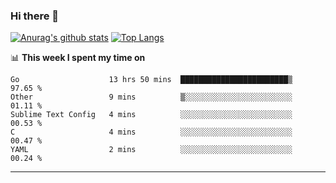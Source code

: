 ### Hi there 👋

<!--
**Yiwen-Chan/Yiwen-Chan** is a ✨ _special_ ✨ repository because its `README.md` (this file) appears on your GitHub profile.

Here are some ideas to get you started:

- 🔭 I’m currently working on ...
- 🌱 I’m currently learning ...
- 👯 I’m looking to collaborate on ...
- 🤔 I’m looking for help with ...
- 💬 Ask me about ...
- 📫 How to reach me: ...
- 😄 Pronouns: ...
- ⚡ Fun fact: ...
-->
[![Anurag's github stats](https://github-readme-stats.vercel.app/api?username=Yiwen-Chan)](https://github.com/anuraghazra/github-readme-stats)
[![Top Langs](https://github-readme-stats.vercel.app/api/top-langs/?username=Yiwen-Chan)](https://github.com/anuraghazra/github-readme-stats)

📊 **This week I spent my time on**
<!--START_SECTION:waka-->
```text
Go                    13 hrs 50 mins  ████████████████████████▒   97.65 % 
Other                 9 mins          ▒░░░░░░░░░░░░░░░░░░░░░░░░   01.11 % 
Sublime Text Config   4 mins          ░░░░░░░░░░░░░░░░░░░░░░░░░   00.53 % 
C                     4 mins          ░░░░░░░░░░░░░░░░░░░░░░░░░   00.47 % 
YAML                  2 mins          ░░░░░░░░░░░░░░░░░░░░░░░░░   00.24 % 
```
<!--END_SECTION:waka-->

***

